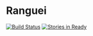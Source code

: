 # Ranguei

[![Build Status](https://travis-ci.org/leosilvadev/ranguei.svg?branch=master)](https://travis-ci.org/leosilvadev/ranguei) [![Stories in Ready](https://badge.waffle.io/leosilvadev/ranguei.png?label=ready&title=Ready)](http://waffle.io/leosilvadev/ranguei)
